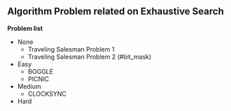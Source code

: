 ## Algorithm Problem related on Exhaustive Search

**Problem list**
* None
	* Traveling Salesman Problem 1
	* Traveling Salesman Problem 2 (\#bit\_mask)
* Easy
	* BOGGLE
	* PICNIC
* Medium
	* CLOCKSYNC
* Hard